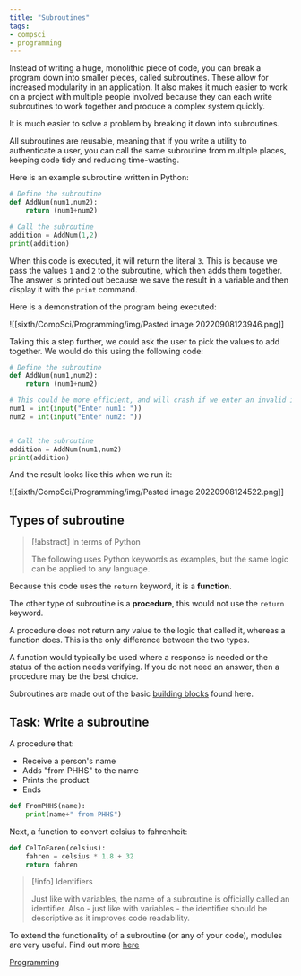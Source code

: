 ```yaml
---
title: "Subroutines"
tags:
- compsci
- programming
---
```


Instead of writing a huge, monolithic piece of code, you can break a program down into smaller pieces, called subroutines. These allow for increased modularity in an application. It also makes it much easier to work on a project with multiple people involved because they can each write subroutines to work together and produce a complex system quickly.

It is much easier to solve a problem by breaking it down into subroutines.

All subroutines are reusable, meaning that if you write a utility to authenticate a user, you can call the same subroutine from multiple places, keeping code tidy and reducing time-wasting.

Here is an example subroutine written in Python:

```py
# Define the subroutine
def AddNum(num1,num2):
    return (num1+num2)

# Call the subroutine
addition = AddNum(1,2)
print(addition)
```

When this code is executed, it will return the literal `3`. This is because we pass the values `1` and `2` to the subroutine, which then adds them together. The answer is printed out because we save the result in a variable and then display it with the `print` command.

Here is a demonstration of the program being executed:

![[sixth/CompSci/Programming/img/Pasted image 20220908123946.png]]

Taking this a step further, we could ask the user to pick the values to add together. We would do this using the following code:

```py
# Define the subroutine
def AddNum(num1,num2):
    return (num1+num2)

# This could be more efficient, and will crash if we enter an invalid input.
num1 = int(input("Enter num1: "))
num2 = int(input("Enter num2: "))


# Call the subroutine
addition = AddNum(num1,num2)
print(addition)
```

And the result looks like this when we run it:

![[sixth/CompSci/Programming/img/Pasted image 20220908124522.png]]

## Types of subroutine

> [!abstract] In terms of Python
>
> The following uses Python keywords as examples, but the same logic can be applied to any language.

Because this code uses the `return` keyword, it is a **function**.

The other type of subroutine is a **procedure**, this would not use the `return` keyword.

A procedure does not return any value to the logic that called it, whereas a function does. This is the only difference between the two types.

A function would typically be used where a response is needed or the status of the action needs verifying. If you do not need an answer, then a procedure may be the best choice.

Subroutines are made out of the basic [building blocks](sixth/CompSci/Programming/BuildingBlocks) found here.

## Task: Write a subroutine

A procedure that:
- Receive a person's name
- Adds "from PHHS" to the name
- Prints the product
- Ends

```py
def FromPHHS(name):
	print(name+" from PHHS")
```

Next, a function to convert celsius to fahrenheit:

```py
def CelToFaren(celsius):
	fahren = celsius * 1.8 + 32
	return fahren
```

> [!info] Identifiers
>
>Just like with variables, the name of a subroutine is officially called an identifier. Also - just like with variables - the identifier should be descriptive as it improves code readability.

To extend the functionality of a subroutine (or any of your code), modules are very useful. Find out more [here](sixth/CompSci/Programming/Modules)

[Programming](sixth/CompSci/Programming/ProgrammingMaster)
